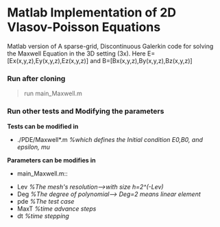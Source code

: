 # Matlab Implementation of 2D Vlasov-Poisson Equations

Matlab version of 
A sparse-grid, Discontinuous Galerkin code for solving the Maxwell Equation 
in the 3D setting (3x). Here E=[Ex(x,y,z),Ey(x,y,z),Ez(x,y,z)] and B=[Bx(x,y,z),By(x,y,z),Bz(x,y,z)]

### Run after cloning

> run main_Maxwell.m

### Run other tests and Modifying the parameters

**Tests can be modified in**
* ./PDE/Maxwell*.m
*%which defines the Initial condition E0,B0, and epsilon, mu*

**Parameters can be modifies in**
* main_Maxwell.m::
 - Lev  *%The mesh's resolution-->with size h=2^(-Lev)*
 - Deg  *%The degree of polynomial--> Deg=2 means linear element*
 - pde  *%The test case*
 - MaxT *%time advance steps*
 - dt   *%time stepping*